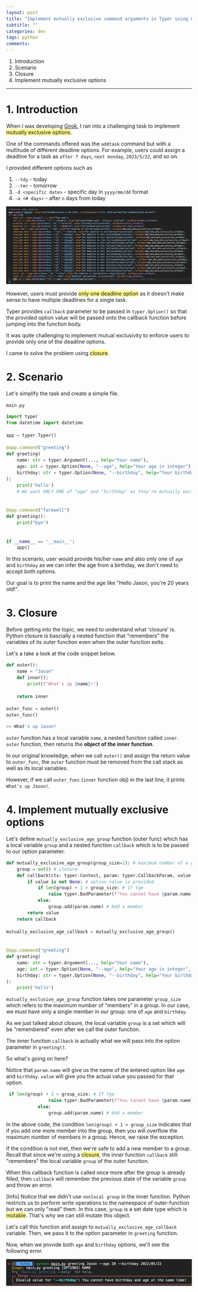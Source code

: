 ```yaml
---
layout: post
title: "Implement mutually exclusive command arguments in Typer using Closure"
subtitle: ""
categories: dev
tags: python
comments:
---
```


1. Introduction
2. Scenario
3. Closure
4. Implement mutually exclusive options

---

# 1. Introduction

When I was developing [Girok](https://github.com/noisrucer/girok), I ran into a challenging task to implement <span style="background:#fff88f">mutually exclusive options</span>.

One of the commands offered was the `addtask` command but with a multitude of different deadline options. For example, users could assign a deadline for a task as `after 7 days`, `next monday`, `2023/5/22`, and so on.

I provided different options such as

1. `--tdy` - today
2. `--tmr` - tomorrow
3. `-d <specific date>` - specific day in `yyyy/mm/dd` format
4. `-a <# days>` - after `n` days from today

![](/assets/img/temp/Pasted%20image%2020230330164751.png)

However, users must provide <span style="background:#fff88f">only one deadline option</span> as it doesn't make sense to have multiple deadlines for a single task.

Typer provides `callback` parameter to be passed in `typer.Option()` so that the provided option value will be passed onto the callback function before jumping into the function body.

It was quite challenging to implement mutual exclusivity to enforce users to provide only one of the deadline options.

I came to solve the problem using <span style="background:#fff88f">closure</span>.

# 2. Scenario

Let's simplify the task and create a simple file.

`main.py`

```python
import typer
from datetime import datetime

app = typer.Typer()

@app.command("greeting")
def greeting(
    name: str = typer.Argument(..., help="Your name"),
    age: int = typer.Option(None, "--age", help="Your age in integer"),
    birthday: str = typer.Option(None, "--birthday", help="Your birthday in yyyy/mm/dd format")
):
    print('hello')
    # We want ONLY ONE of "age" and "birthday" as they're mutually exclusive


@app.command("farewell")
def greeting():
    print("bye")


if __name__ == '__main__':
    app()
```

In this scenario, user would provide his/her `name` and also only one of `age` and `birthday` as we can infer the age from a birthday, we don't need to accept both options.

Our goal is to print the name and the age like "Hello Jason, you're 20 years old!".

# 3. Closure

Before getting into the topic, we need to understand what 'closure' is. Python closure is bascially a nested function that "remembers" the variables of its outer function even when the outer function exits.

Let's a take a look at the code snippet below.

```python
def outer():
    name = "Jason"
    def inner():
        print(f"What's up {name}!")

    return inner

outer_func = outer()
outer_func()
```

```bash
>> What's up Jason!
```

`outer` function has a local variable `name`, a nested function called `inner`. `outer` function, then returns the **object of the inner function**.

In our original knowledge, when we call `outer()` and assign the return value to `outer_func`, the `outer` function must be removed from the call stack as well as its local variables.

However, if we call `outer_func` (`inner` function obj) in the last line, it prints `What's up Jason!`.

# 4. Implement mutually exclusive options

Let's define `mutually_exclusive_age_group` function (outer func) which has a local variable `group` and a nested function `callback` which is to be passed to our option parameter.

```python
def mutually_exclusive_age_group(group_size=1): # maximum number of a group
    group = set() # closure
    def callback(ctx: typer.Context, param: typer.CallbackParam, value: str):
        if value is not None: # option value is provided
            if len(group) + 1 > group_size: # If tge
                raise typer.BadParameter(f"You cannot have {param.name} and {next(iter(group))} at the same time!")
            else:
                group.add(param.name) # Add a member
        return value
    return callback

mutually_exclusive_age_callback = mutually_exclusive_age_group()


@app.command("greeting")
def greeting(
    name: str = typer.Argument(..., help="Your name"),
    age: int = typer.Option(None, "--age", help="Your age in integer", callback=mutually_exclusive_age_callback),
    birthday: str = typer.Option(None, "--birthday", help="Your birthday in yyyy/mm/dd format", callback=mutually_exclusive_age_callback)
):
    print('hello')
```

`mutually_exclusive_age_group` function takes one parameter `group_size` which refers to the maximum number of "members" in a group. In our case, we must have only a single member in our group: one of `age` and `birthday`.

As we just talked about closure, the local variable `group` is a set which will be "remembered" even after we call the outer function.

The inner function `callback` is actually what we will pass into the option parameter in `greeting()`.

So what's going on here?

Notice that `param.name` will give us the name of the entered option like `age` and `birthday`. `value` will give you the actual value you passed for that option.

```python
 if len(group) + 1 > group_size: # If tge
                raise typer.BadParameter(f"You cannot have {param.name} and {next(iter(group))} at the same time!")
            else:
                group.add(param.name) # Add a member
```

In the above code, the condition `len(group) + 1 > group_size` indicates that if you add one more member into the group, then you will overflow the maximum number of members in a group. Hence, we raise the exception.

If the condition is not met, then we're safe to add a new member to a group. Recall that since we're using a <span style="background:#fff88f">closure</span>, the inner function `callback` still "remembers" the local variable `group` of the outer function.

When this callback function is called once more after the group is already filled, then `callback` will remember the previous state of the variable `group` and throw an error.

[Info] Notice that we didn't use `nonlocal group` in the inner function. Python restricts us to perform write operations to the namespace of outer-function but we can only "read" them. In this case, `group` is a set date type which is <span style="background:#fff88f">mutable</span>. That's why we can still mutate this object.

Let's call this function and assign to `mutually_exclusive_age_callback` variable. Then, we pass it to the option parameter in `greeting` function.

Now, when we provide both `age` and `birthday` options, we'll see the following error.

![](/assets/img/temp/Pasted%20image%2020230330175333.png)
